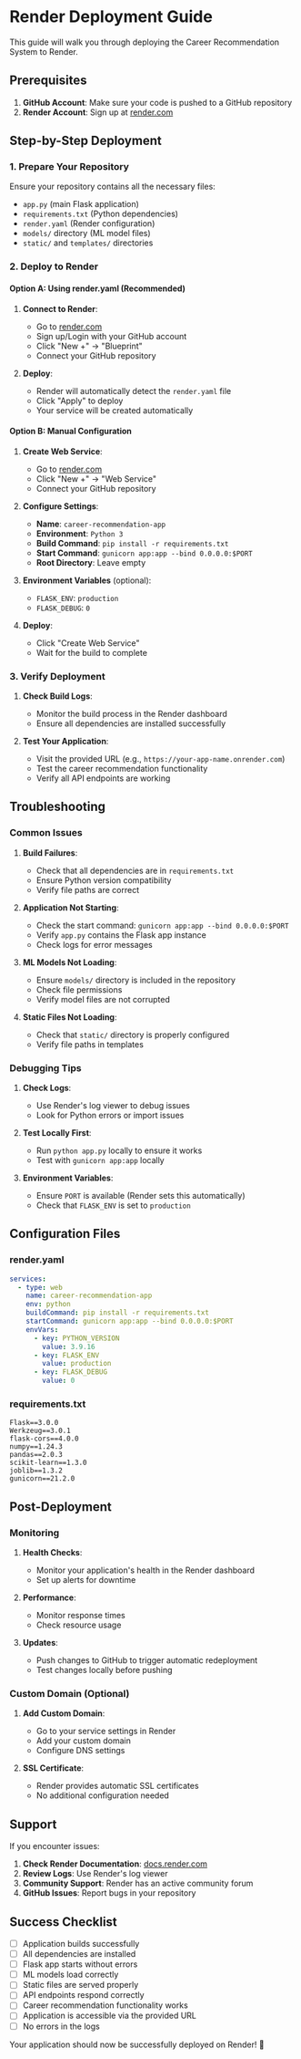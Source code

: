 # Render Deployment Guide

This guide will walk you through deploying the Career Recommendation System to Render.

## Prerequisites

1. **GitHub Account**: Make sure your code is pushed to a GitHub repository
2. **Render Account**: Sign up at [render.com](https://render.com)

## Step-by-Step Deployment

### 1. Prepare Your Repository

Ensure your repository contains all the necessary files:
- `app.py` (main Flask application)
- `requirements.txt` (Python dependencies)
- `render.yaml` (Render configuration)
- `models/` directory (ML model files)
- `static/` and `templates/` directories

### 2. Deploy to Render

#### Option A: Using render.yaml (Recommended)

1. **Connect to Render**:
   - Go to [render.com](https://render.com)
   - Sign up/Login with your GitHub account
   - Click "New +" → "Blueprint"
   - Connect your GitHub repository

2. **Deploy**:
   - Render will automatically detect the `render.yaml` file
   - Click "Apply" to deploy
   - Your service will be created automatically

#### Option B: Manual Configuration

1. **Create Web Service**:
   - Go to [render.com](https://render.com)
   - Click "New +" → "Web Service"
   - Connect your GitHub repository

2. **Configure Settings**:
   - **Name**: `career-recommendation-app`
   - **Environment**: `Python 3`
   - **Build Command**: `pip install -r requirements.txt`
   - **Start Command**: `gunicorn app:app --bind 0.0.0.0:$PORT`
   - **Root Directory**: Leave empty

3. **Environment Variables** (optional):
   - `FLASK_ENV`: `production`
   - `FLASK_DEBUG`: `0`

4. **Deploy**:
   - Click "Create Web Service"
   - Wait for the build to complete

### 3. Verify Deployment

1. **Check Build Logs**:
   - Monitor the build process in the Render dashboard
   - Ensure all dependencies are installed successfully

2. **Test Your Application**:
   - Visit the provided URL (e.g., `https://your-app-name.onrender.com`)
   - Test the career recommendation functionality
   - Verify all API endpoints are working

## Troubleshooting

### Common Issues

1. **Build Failures**:
   - Check that all dependencies are in `requirements.txt`
   - Ensure Python version compatibility
   - Verify file paths are correct

2. **Application Not Starting**:
   - Check the start command: `gunicorn app:app --bind 0.0.0.0:$PORT`
   - Verify `app.py` contains the Flask app instance
   - Check logs for error messages

3. **ML Models Not Loading**:
   - Ensure `models/` directory is included in the repository
   - Check file permissions
   - Verify model files are not corrupted

4. **Static Files Not Loading**:
   - Check that `static/` directory is properly configured
   - Verify file paths in templates

### Debugging Tips

1. **Check Logs**:
   - Use Render's log viewer to debug issues
   - Look for Python errors or import issues

2. **Test Locally First**:
   - Run `python app.py` locally to ensure it works
   - Test with `gunicorn app:app` locally

3. **Environment Variables**:
   - Ensure `PORT` is available (Render sets this automatically)
   - Check that `FLASK_ENV` is set to `production`

## Configuration Files

### render.yaml
```yaml
services:
  - type: web
    name: career-recommendation-app
    env: python
    buildCommand: pip install -r requirements.txt
    startCommand: gunicorn app:app --bind 0.0.0.0:$PORT
    envVars:
      - key: PYTHON_VERSION
        value: 3.9.16
      - key: FLASK_ENV
        value: production
      - key: FLASK_DEBUG
        value: 0
```

### requirements.txt
```
Flask==3.0.0
Werkzeug==3.0.1
flask-cors==4.0.0
numpy==1.24.3
pandas==2.0.3
scikit-learn==1.3.0
joblib==1.3.2
gunicorn==21.2.0
```

## Post-Deployment

### Monitoring

1. **Health Checks**:
   - Monitor your application's health in the Render dashboard
   - Set up alerts for downtime

2. **Performance**:
   - Monitor response times
   - Check resource usage

3. **Updates**:
   - Push changes to GitHub to trigger automatic redeployment
   - Test changes locally before pushing

### Custom Domain (Optional)

1. **Add Custom Domain**:
   - Go to your service settings in Render
   - Add your custom domain
   - Configure DNS settings

2. **SSL Certificate**:
   - Render provides automatic SSL certificates
   - No additional configuration needed

## Support

If you encounter issues:

1. **Check Render Documentation**: [docs.render.com](https://docs.render.com)
2. **Review Logs**: Use Render's log viewer
3. **Community Support**: Render has an active community forum
4. **GitHub Issues**: Report bugs in your repository

## Success Checklist

- [ ] Application builds successfully
- [ ] All dependencies are installed
- [ ] Flask app starts without errors
- [ ] ML models load correctly
- [ ] Static files are served properly
- [ ] API endpoints respond correctly
- [ ] Career recommendation functionality works
- [ ] Application is accessible via the provided URL
- [ ] No errors in the logs

Your application should now be successfully deployed on Render! 🚀 